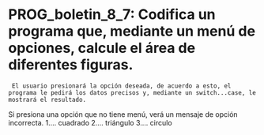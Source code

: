 # PROG_boletin_8_7: Codifica un programa que, mediante un menú de opciones, calcule el área de diferentes figuras.
     El usuario presionará la opción deseada, de acuerdo a esto, el programa le pedirá los datos precisos y, mediante un switch...case, le mostrará el resultado.
   Si presiona una opción que no tiene menú, verá un mensaje de opción incorrecta.
1…. cuadrado
2…. triángulo
3…. circulo

